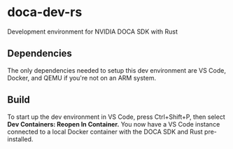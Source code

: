 # doca-dev-rs

Development environment for NVIDIA DOCA SDK with Rust

## Dependencies

The only dependencies needed to setup this dev environment are VS Code, Docker, and QEMU if you're not on an ARM system.

## Build

To start up the dev environment in VS Code, press Ctrl+Shift+P, then select __Dev Containers: Reopen In Container.__ You now have a VS Code instance connected to a local Docker container with the DOCA SDK and Rust pre-installed.
